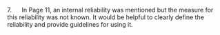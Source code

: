 7.      In Page 11, an internal reliability was mentioned but the
measure for this reliability was not known. It would be helpful to
clearly define the reliability and provide guidelines for using it.
